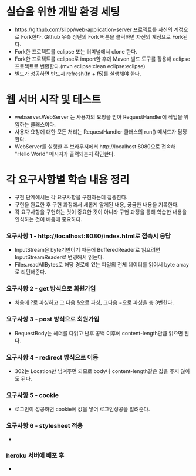 # 실습을 위한 개발 환경 세팅
* https://github.com/slipp/web-application-server 프로젝트를 자신의 계정으로 Fork한다. Github 우측 상단의 Fork 버튼을 클릭하면 자신의 계정으로 Fork된다.
* Fork한 프로젝트를 eclipse 또는 터미널에서 clone 한다.
* Fork한 프로젝트를 eclipse로 import한 후에 Maven 빌드 도구를 활용해 eclipse 프로젝트로 변환한다.(mvn eclipse:clean eclipse:eclipse)
* 빌드가 성공하면 반드시 refresh(fn + f5)를 실행해야 한다.

# 웹 서버 시작 및 테스트
* webserver.WebServer 는 사용자의 요청을 받아 RequestHandler에 작업을 위임하는 클래스이다.
* 사용자 요청에 대한 모든 처리는 RequestHandler 클래스의 run() 메서드가 담당한다.
* WebServer를 실행한 후 브라우저에서 http://localhost:8080으로 접속해 "Hello World" 메시지가 출력되는지 확인한다.

# 각 요구사항별 학습 내용 정리
* 구현 단계에서는 각 요구사항을 구현하는데 집중한다. 
* 구현을 완료한 후 구현 과정에서 새롭게 알게된 내용, 궁금한 내용을 기록한다.
* 각 요구사항을 구현하는 것이 중요한 것이 아니라 구현 과정을 통해 학습한 내용을 인식하는 것이 배움에 중요하다. 

### 요구사항 1 - http://localhost:8080/index.html로 접속시 응답
* InputStream은 byte기반이기 때문에 BufferedReader로 읽으려면 InputStreamReader로 변경해서 읽는다.
* Files.readAllBytes로 해당 경로에 있는 파일의 전체 데이터를 읽어서 byte array로 리턴해준다.

### 요구사항 2 - get 방식으로 회원가입
* 처음에 ?로 파싱하고 그 다음 &으로 파싱, 그다음 =으로 파싱을 총 3번한다.

### 요구사항 3 - post 방식으로 회원가입

* RequestBody는 헤더를 다읽고 난후 공백 이후에 content-length만큼 읽으면 된다.

### 요구사항 4 - redirect 방식으로 이동

* 302는 Location만 넘겨주면 되므로 body나 content-length같은 값을 주지 않아도 된다.

### 요구사항 5 - cookie
* 로그인이 성공하면 cookie에 값을 넣어 로그인성공을 알려준다.

### 요구사항 6 - stylesheet 적용
* 

### heroku 서버에 배포 후
* 